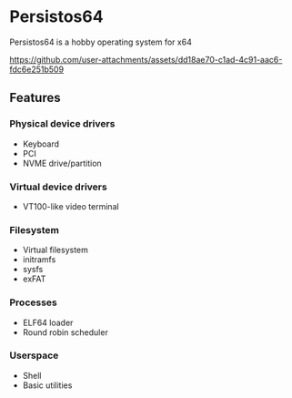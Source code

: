 # Persistos64
Persistos64 is a hobby operating system for x64

https://github.com/user-attachments/assets/dd18ae70-c1ad-4c91-aac6-fdc6e251b509

## Features
### Physical device drivers
- Keyboard
- PCI
- NVME drive/partition
### Virtual device drivers
- VT100-like video terminal
### Filesystem
- Virtual filesystem
- initramfs
- sysfs
- exFAT
### Processes
- ELF64 loader
- Round robin scheduler
### Userspace
- Shell
- Basic utilities

